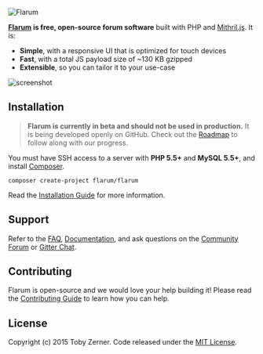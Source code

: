 ![Flarum](http://flarum.org/img/logo.png)

**[Flarum](http://flarum.org) is free, open-source forum software** built with PHP and [Mithril.js](http://mithril.js.org). It is:

* **Simple**, with a responsive UI that is optimized for touch devices
* **Fast**, with a total JS payload size of ~130 KB gzipped
* **Extensible**, so you can tailor it to your use-case

![screenshot](http://flarum.org/img/screenshot.png)

## Installation

> **Flarum is currently in beta and should not be used in production.** It is being developed openly on GitHub. Check out the [Roadmap](http://flarum.org/roadmap) to follow along with our progress.

You must have SSH access to a server with **PHP 5.5+** and **MySQL 5.5+**, and install [Composer](https://getcomposer.org).

```
composer create-project flarum/flarum
```

Read the [Installation Guide](http://flarum.org/docs/installation) for more information.

## Support

Refer to the [FAQ](http://flarum.org/docs/faq), [Documentation](http://flarum.org/docs), and ask questions on the [Community Forum](http://discuss.flarum.org) or [Gitter Chat](https://gitter.im/flarum/flarum).

## Contributing

Flarum is open-source and we would love your help building it! Please read the [Contributing Guide](https://github.com/flarum/flarum/blob/master/CONTRIBUTING.md) to learn how you can help.

## License

Copyright (c) 2015 Toby Zerner. Code released under the [MIT License](https://github.com/flarum/flarum/blob/master/LICENSE).
